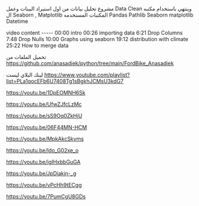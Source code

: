 مشروع تحليل بيانات من اول استيراد البينات وعمل Data Clean  وينتهي باستخدام مكتبه  ال Seaborn , Matplotlib 
المكتبات المستخدمه 
Pandas 
Pathlib 
Seaborn 
matplotlib
Datetime


video content ----- 
00:00 intro 
00:26 importing data 
6:21 Drop Columns 
7:48 Drop Nulls 
10:00 Graphs using seaborn 
19:12 distribution with climate 
25:22 How to merge data 



تحميل الملفات من 
https://github.com/anasadiek/python/tree/main/FordBike_Anasadiek


لينك البلاي ليست 
https://www.youtube.com/playlist?list=PLa1qocEFb6U7408Tg1sBgkhJCMsU3kdG7

https://youtu.be/1DpEOMNH6Sk

https://youtu.be/UfwZJfcLzMc

https://youtu.be/sS9Oq0ZkHjU

https://youtu.be/06F44MN-HCM

https://youtu.be/MpkAkcSkyms

https://youtu.be/ldo_G02xe_o

https://youtu.be/igIHxbbGuGA

https://youtu.be/JpDiakjn-_g

https://youtu.be/vPcHh9tECgg

https://youtu.be/7PumCgU8GDs
